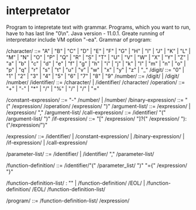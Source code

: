 # interpretator

Program to intepretate text with grammar. Programs, which you want to run, have to has last line "0\n". Java version - 11.0.1. 
Greate running of interpretator include VM option "-ea". Grammar of program:

/character/  ::= "A" | "B" | "C" | "D" | "E" | "F" | "G" | "H" | "I" | "J" | "K" | "L" | "M" | "N" | "O" | "P" | "Q" | "R" | "S" | "T" | "U" | "V" | "W" | "X" | "Y" | "Z" | "a" | "b" | "c" | "d" | "e" | "f" | "g" | "h" | "i" | "j" | "k" | "l" | "m" | "n" | "o" | "p" | "q" | "r" | "s" | "t" | "u" | "v" | "w" | "x" | "y" | "z" | "_"
/digit/   ::= "0" | "1" | "2" | "3" | "4" | "5" | "6" | "7" | "8" | "9"
/number/ ::= /digit/ | /digit/ /number/
/identifier/ ::= /character/ | /identifier/ /character/
/operation/ ::= "+" | "-" | "*" | "/" | "%" | "/" | "/" | "="

/constant-expression/ ::= "-" /number/ | /number/
/binary-expression/ ::= "(" /expression/ /operation/ /expression/  ")"
/argument-list/ ::= /expression/ | /expression/ "," /argument-list/
/call-expression/ ::= /identifier/ "(" /argument-list/ ")"
/if-expression/ ::= "[" /expression/ "]?(" /expression/ "):("/expression/")"


/expression/ ::= /identifier/
                  | /constant-expression/
                  | /binary-expression/
                  | /if-expression/
                  | /call-expression/

/parameter-list/ ::= /identifier/ | /identifier/ "," /parameter-list/

/function-definition/ ::= /identifier/"(" /parameter_list/ ")" "={" /expression/ "}"

/function-definition-list/ : ""
                             | /function-definition/ /EOL/
                             | /function-definition/ /EOL/ /function-definition-list/

/program/ ::= /function-definition-list/ /expression/
